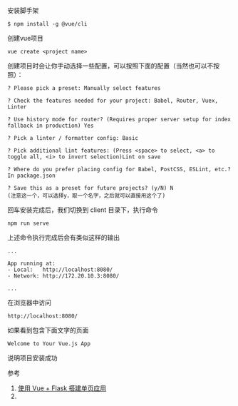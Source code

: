 安装脚手架

```shell
$ npm install -g @vue/cli
```

创建vue项目

``` shell
vue create <project name>
```

创建项目时会让你手动选择一些配置，可以按照下面的配置（当然也可以不按照）：

```shell
? Please pick a preset: Manually select features

? Check the features needed for your project: Babel, Router, Vuex, Linter

? Use history mode for router? (Requires proper server setup for index fallback in production) Yes

? Pick a linter / formatter config: Basic

? Pick additional lint features: (Press <space> to select, <a> to toggle all, <i> to invert selection)Lint on save

? Where do you prefer placing config for Babel, PostCSS, ESLint, etc.? In package.json

? Save this as a preset for future projects? (y/N) N
(注意这一个，可以选择y，取一个名字，之后就可以直接用这个了)

```

回车安装完成后，我们切换到 client 目录下，执行命令

```shell
npm run serve
```

上述命令执行完成后会有类似这样的输出

```shell
...

App running at:
- Local:   http://localhost:8080/
- Network: http://172.20.10.3:8080/

...
```

在浏览器中访问

```
http://localhost:8080/
```

如果看到包含下面文字的页面

```
Welcome to Your Vue.js App
```

说明项目安装成功



参考

1. [使用 Vue + Flask 搭建单页应用](https://juejin.im/post/5cd9fc506fb9a0324c20dcbb)
2. 